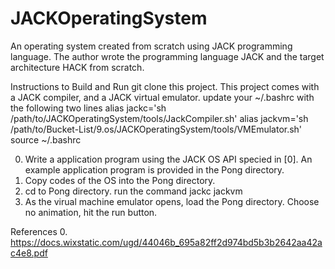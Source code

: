 # JACKOperatingSystem
An operating system created from scratch using JACK programming language. The author wrote the programming language JACK and the target architecture HACK from scratch.

Instructions to Build and Run
git clone this project. This project comes with a JACK compiler, and a JACK virtual emulator.
update your ~/.bashrc with the following two lines
alias jackc='sh /path/to/JACKOperatingSystem/tools/JackCompiler.sh'
alias jackvm='sh /path/to/Bucket-List/9.os/JACKOperatingSystem/tools/VMEmulator.sh'
source ~/.bashrc

0. Write a application program using the JACK OS API specied in [0]. An example application program is provided in the Pong directory.
1. Copy codes of the OS into the Pong directory.
2. cd to Pong directory. run the command 
jackc
jackvm
3. As the virual machine emulator opens, load the Pong directory. Choose no animation, hit the run button.





References
0. https://docs.wixstatic.com/ugd/44046b_695a82ff2d974bd5b3b2642aa42ac4e8.pdf

